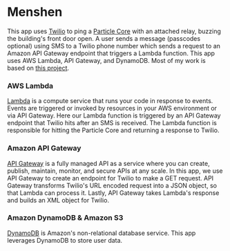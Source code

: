 # Menshen  

This app uses [Twilio](https://www.twilio.com/) to ping a [Particle Core](https://www.particle.io/) with an attached relay, buzzing the building's front door open. A user sends a message (passcodes optional) using SMS to a Twilio phone number which sends a request to an Amazon API Gateway endpoint that triggers a Lambda function. This app uses AWS Lambda, API Gateway, and DynamoDB. Most of my work is based on [this project](https://github.com/awslabs/lambda-apigateway-twilio-tutorial).  

### AWS Lambda

[Lambda](https://aws.amazon.com/lambda/) is a compute service that runs your code in response to events. Events are triggered or invoked by resources in your AWS environment or via API Gateway. Here our Lambda function is triggered by an API Gateway endpoint that Twilio hits after an SMS is received. The Lambda function is responsible for hitting the Particle Core and returning a response to Twilio.

### Amazon API Gateway
[API Gateway](https://aws.amazon.com/api-gateway/) is a fully managed API as a service where you can create, publish, maintain, monitor, and secure APIs at any scale. In this app, we use API Gateway to create an endpoint for Twilio to make a GET request. API Gateway transforms Twilio's URL encoded request into a JSON object, so that Lambda can process it. Lastly, API Gateway takes Lambda's response and builds an XML object for Twilio.

### Amazon DynamoDB & Amazon S3
[DynamoDB](https://aws.amazon.com/dynamodb/) is Amazon's non-relational database service. This app leverages DynamoDB to store user data.

